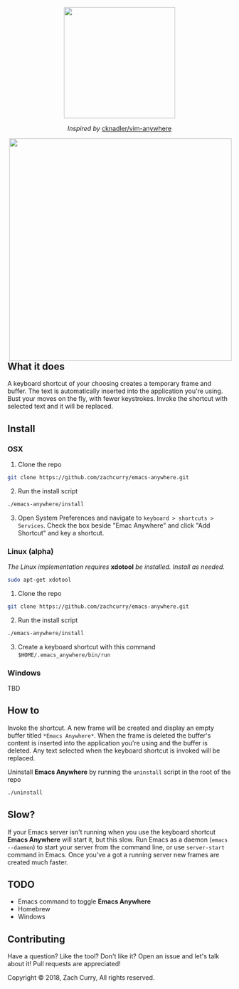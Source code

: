<p align="center">
  <img src="https://imgur.com/KEvaVTP.jpg" width="250px"></img>
</p>
<p align="center">
  <em>Inspired by</em>
  <a href="https://github.com/cknadler/vim-anywhere">cknadler/vim-anywhere</a>
</p>

<p>
  <img align="right" src="https://thumbs.gfycat.com/PlumpDeadlyAlpinegoat-size_restricted.gif" width="500px"></img>
  <h2>What it does</h2>
  A keyboard shortcut of your choosing creates a temporary frame and buffer. The text is automatically inserted into the application you&apos;re using. Bust your moves on the fly, with fewer keystrokes. Invoke the shortcut with selected text and it will be replaced.
</p>

## Install ##
### OSX ###
1. Clone the repo
``` bash
git clone https://github.com/zachcurry/emacs-anywhere.git
```
2. Run the install script
``` bash
./emacs-anywhere/install
```
3. Open System Preferences and navigate to `keyboard > shortcuts > Services`. Check the box beside "Emac Anywhere" and click "Add Shortcut" and key a shortcut.

### Linux (alpha) ###
*The Linux implementation requires* **xdotool** *be installed. Install as needed.*
``` bash
sudo apt-get xdotool
```
1. Clone the repo
``` bash
git clone https://github.com/zachcurry/emacs-anywhere.git
```
2. Run the install script
``` bash
./emacs-anywhere/install
```
3. Create a keyboard shortcut with this command `$HOME/.emacs_anywhere/bin/run`

### Windows ###
TBD

## How to ##
Invoke the shortcut. A new frame will be created and display an empty buffer titled `*Emacs Anywhere*`. When the frame is deleted the buffer's content is inserted into the application you're using and the buffer is deleted. Any text selected when the keyboard shortcut is invoked will be replaced.

Uninstall **Emacs Anywhere** by running the `uninstall` script in the root of the repo
``` bash
./uninstall
```

## Slow? ##
If your Emacs server isn't running when you use the keyboard shortcut **Emacs Anywhere** will start it, but this slow. Run Emacs as a daemon (`emacs --daemon`) to start your server from the command line, or use `server-start` command in Emacs. Once you've a got a running server new frames are created much faster.

## TODO ##
- Emacs command to toggle **Emacs Anywhere**
- Homebrew
- Windows

## Contributing ##
Have a question? Like the tool? Don't like it? Open an issue and let's talk about it! Pull requests are appreciated!

Copyright © 2018, Zach Curry, All rights reserved.
